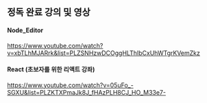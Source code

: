 ## 정독 완료 강의 및 영상
#### Node_Editor
https://www.youtube.com/watch?v=xbTLhMJARrk&list=PLZSNHzwDCOggHLThIbCxUhWTgrKVemZkz

#### React (초보자를 위한 리액트 강좌)
https://www.youtube.com/watch?v=05uFo_-SGXU&list=PLZKTXPmaJk8J_fHAzPLH8CJ_HO_M33e7-
